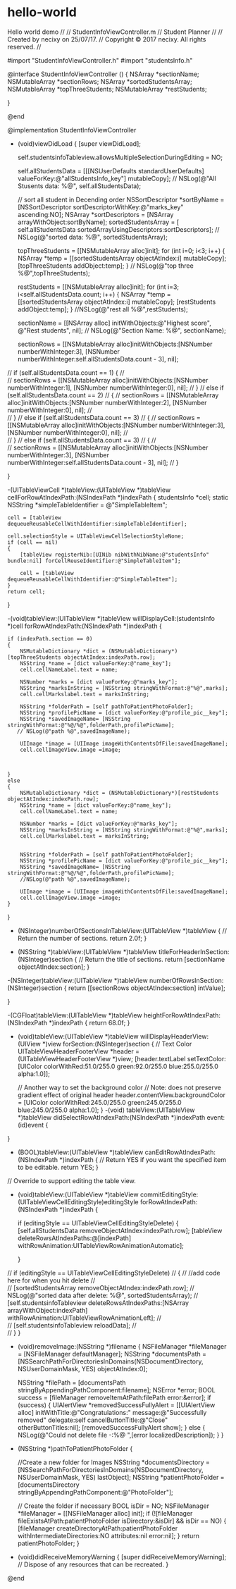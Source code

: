 # hello-world
Hello world demo 
//
//  StudentInfoViewController.m
//  Student Planner
//
//  Created by necixy on 25/07/17.
//  Copyright © 2017 necixy. All rights reserved.
//

#import "StudentInfoViewController.h"
#import "studentsInfo.h"

@interface StudentInfoViewController ()
{
    NSArray *sectionName;
    NSMutableArray *sectionRows;
    NSArray *sortedStudentsArray;
    NSMutableArray *topThreeStudents;
    NSMutableArray *restStudents;
    
    
}

@end

@implementation StudentInfoViewController

- (void)viewDidLoad {
    [super viewDidLoad];
    
    self.studentsinfoTableview.allowsMultipleSelectionDuringEditing = NO;
    

    
    self.allStudentsData = [[[NSUserDefaults standardUserDefaults] valueForKey:@"allStudentsInfo_key"] mutableCopy];
   // NSLog(@"All Stusents data: %@", self.allStudentsData);
    
    
    // sort all student in Decending order
    NSSortDescriptor *sortByName = [NSSortDescriptor sortDescriptorWithKey:@"marks_key"
                                                                 ascending:NO];
    NSArray *sortDescriptors = [NSArray arrayWithObject:sortByName];
    sortedStudentsArray = [ self.allStudentsData sortedArrayUsingDescriptors:sortDescriptors];
   // NSLog(@"sorted data: %@", sortedStudentsArray);
    
    
    topThreeStudents = [[NSMutableArray alloc]init];
    for (int i=0; i<3; i++)
    {
        NSArray *temp = [[sortedStudentsArray objectAtIndex:i] mutableCopy];
        [topThreeStudents addObject:temp];
    }
   // NSLog(@"top three %@",topThreeStudents);
    
    
    restStudents = [[NSMutableArray alloc]init];
    for (int i=3; i<self.allStudentsData.count; i++)
    {
        NSArray *temp = [[sortedStudentsArray objectAtIndex:i] mutableCopy];
        [restStudents addObject:temp];
    }
    //NSLog(@"rest all %@",restStudents);
    
    sectionName = [[NSArray alloc] initWithObjects:@"Highest score", @"Rest students", nil];
    // NSLog(@"Section Name: %@", sectionName);
    
    sectionRows = [[NSMutableArray alloc]initWithObjects:[NSNumber numberWithInteger:3], [NSNumber numberWithInteger:self.allStudentsData.count - 3], nil];
    
    
//        if (self.allStudentsData.count == 1) {
//    
//            sectionRows = [[NSMutableArray alloc]initWithObjects:[NSNumber numberWithInteger:1], [NSNumber numberWithInteger:0], nil];
//        }
//        else if (self.allStudentsData.count == 2)
//        {
//            sectionRows = [[NSMutableArray alloc]initWithObjects:[NSNumber numberWithInteger:2], [NSNumber numberWithInteger:0], nil];
//    
//        }
//        else if (self.allStudentsData.count == 3)
//        {
//            sectionRows = [[NSMutableArray alloc]initWithObjects:[NSNumber numberWithInteger:3], [NSNumber numberWithInteger:0], nil];
//    
//        }
//        else if (self.allStudentsData.count == 3)
//        {
//    
//            sectionRows = [[NSMutableArray alloc]initWithObjects:[NSNumber numberWithInteger:3], [NSNumber numberWithInteger:self.allStudentsData.count - 3], nil];
//        }
    
}


-(UITableViewCell *)tableView:(UITableView *)tableView cellForRowAtIndexPath:(NSIndexPath *)indexPath
{
    studentsInfo *cell;
    static NSString *simpleTableIdentifier = @"SimpleTableItem";
    
    cell = [tableView dequeueReusableCellWithIdentifier:simpleTableIdentifier];
    
    cell.selectionStyle = UITableViewCellSelectionStyleNone;
    if (cell == nil)
    {
        [tableView registerNib:[UINib nibWithNibName:@"studentsInfo" bundle:nil] forCellReuseIdentifier:@"SimpleTableItem"];
        
        cell = [tableView dequeueReusableCellWithIdentifier:@"SimpleTableItem"];
    }
    return cell;
    
}



-(void)tableView:(UITableView *)tableView willDisplayCell:(studentsInfo *)cell forRowAtIndexPath:(NSIndexPath *)indexPath
{
    
    if (indexPath.section == 0)
    {
        NSMutableDictionary *dict = (NSMutableDictionary*)[topThreeStudents objectAtIndex:indexPath.row];
        NSString *name = [dict valueForKey:@"name_key"];
        cell.cellNameLabel.text = name;
        
        NSNumber *marks = [dict valueForKey:@"marks_key"];
        NSString *marksInString = [NSString stringWithFormat:@"%@",marks];
        cell.cellMarkslabel.text = marksInString;
        
        NSString *folderPath = [self pathToPatientPhotoFolder];
        NSString *profilePicName = [dict valueForKey:@"profile_pic__key"];
        NSString *savedImageName= [NSString stringWithFormat:@"%@/%@",folderPath,profilePicName];
       // NSLog(@"path %@",savedImageName);
        
        UIImage *image = [UIImage imageWithContentsOfFile:savedImageName];
        cell.cellImageView.image =image;
        
        
        
    }
    else
    {
        NSMutableDictionary *dict = (NSMutableDictionary*)[restStudents objectAtIndex:indexPath.row];
        NSString *name = [dict valueForKey:@"name_key"];
        cell.cellNameLabel.text = name;
        
        NSNumber *marks = [dict valueForKey:@"marks_key"];
        NSString *marksInString = [NSString stringWithFormat:@"%@",marks];
        cell.cellMarkslabel.text = marksInString;
        
        
        NSString *folderPath = [self pathToPatientPhotoFolder];
        NSString *profilePicName = [dict valueForKey:@"profile_pic__key"];
        NSString *savedImageName= [NSString stringWithFormat:@"%@/%@",folderPath,profilePicName];
        //NSLog(@"path %@",savedImageName);
        
        UIImage *image = [UIImage imageWithContentsOfFile:savedImageName];
        cell.cellImageView.image =image;
    }
    
    
}

- (NSInteger)numberOfSectionsInTableView:(UITableView *)tableView
{
    // Return the number of sections.
    return 2.0f;
}

- (NSString *)tableView:(UITableView *)tableView titleForHeaderInSection:(NSInteger)section
{
    // Return the title of sections.
    return [sectionName objectAtIndex:section];
}

-(NSInteger)tableView:(UITableView *)tableView numberOfRowsInSection:(NSInteger)section
{
    return [[sectionRows objectAtIndex:section] intValue];
    
}

-(CGFloat)tableView:(UITableView *)tableView heightForRowAtIndexPath:(NSIndexPath *)indexPath
{
    return 68.0f;
}

- (void)tableView:(UITableView *)tableView willDisplayHeaderView:(UIView *)view forSection:(NSInteger)section
{
    // Text Color
    UITableViewHeaderFooterView *header = (UITableViewHeaderFooterView *)view;
    [header.textLabel setTextColor:[UIColor colorWithRed:51.0/255.0 green:92.0/255.0 blue:255.0/255.0 alpha:1.0]];
    
    
    // Another way to set the background color
    // Note: does not preserve gradient effect of original header
    header.contentView.backgroundColor = [UIColor colorWithRed:245.0/255.0 green:245.0/255.0 blue:245.0/255.0 alpha:1.0];
}
-(void) tableView:(UITableView *)tableView didSelectRowAtIndexPath:(NSIndexPath *)indexPath event:(id)event
{
    
    
}

- (BOOL)tableView:(UITableView *)tableView canEditRowAtIndexPath:(NSIndexPath *)indexPath {
    // Return YES if you want the specified item to be editable.
    return YES;
}

// Override to support editing the table view.
- (void)tableView:(UITableView *)tableView commitEditingStyle:(UITableViewCellEditingStyle)editingStyle forRowAtIndexPath:(NSIndexPath *)indexPath
{
    
    if (editingStyle == UITableViewCellEditingStyleDelete) {
        [self.allStudentsData removeObjectAtIndex:indexPath.row];
        [tableView deleteRowsAtIndexPaths:@[indexPath] withRowAnimation:UITableViewRowAnimationAutomatic];
    
    }
    
//    if (editingStyle == UITableViewCellEditingStyleDelete)
//    {
//        //add code here for when you hit delete
//        
//        [sortedStudentsArray removeObjectAtIndex:indexPath.row];
//             NSLog(@"sorted data after delete: %@", sortedStudentsArray);
//        [self.studentsinfoTableview deleteRowsAtIndexPaths:[NSArray arrayWithObject:indexPath] withRowAnimation:UITableViewRowAnimationLeft];
//        
//        [self.studentsinfoTableview reloadData];
//   
//    }
}


- (void)removeImage:(NSString *)filename
{
    NSFileManager *fileManager = [NSFileManager defaultManager];
    NSString *documentsPath = [NSSearchPathForDirectoriesInDomains(NSDocumentDirectory, NSUserDomainMask, YES) objectAtIndex:0];
    
    NSString *filePath = [documentsPath stringByAppendingPathComponent:filename];
    NSError *error;
    BOOL success = [fileManager removeItemAtPath:filePath error:&error];
    if (success) {
        UIAlertView *removedSuccessFullyAlert = [[UIAlertView alloc] initWithTitle:@"Congratulations:" message:@"Successfully removed" delegate:self cancelButtonTitle:@"Close" otherButtonTitles:nil];
        [removedSuccessFullyAlert show];
    }
    else
    {
        NSLog(@"Could not delete file -:%@ ",[error localizedDescription]);
    }
}

- (NSString *)pathToPatientPhotoFolder
{
    
    //Create a new folder for Images
    NSString *documentsDirectory = [NSSearchPathForDirectoriesInDomains(NSDocumentDirectory,
                                                                        NSUserDomainMask,
                                                                        YES) lastObject];
    NSString *patientPhotoFolder = [documentsDirectory stringByAppendingPathComponent:@"PhotoFolder"];
    
    // Create the folder if necessary
    BOOL isDir = NO;
    NSFileManager *fileManager = [[NSFileManager alloc] init];
    if (![fileManager fileExistsAtPath:patientPhotoFolder
                           isDirectory:&isDir] && isDir == NO) {
        [fileManager createDirectoryAtPath:patientPhotoFolder
               withIntermediateDirectories:NO
                                attributes:nil
                                     error:nil];
    }
    return patientPhotoFolder;
}
- (void)didReceiveMemoryWarning {
    [super didReceiveMemoryWarning];
    // Dispose of any resources that can be recreated.
}

@end
